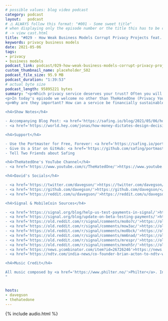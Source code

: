 ```yaml
---
# possible values: blog video podcast
category: podcast
layout:   podcast
# ⚠️ ALWAYS follow this format: "#001 - Some sweet title"
# when displaying only the episode number or the title this has to be constant
# -> view cast.html
title: "#029 - How Weak Business Models Corrupt Privacy Projects feat. TheHatedOne"
keywords: privacy business models
date: 2021-05-06
tags:
- privacy
- business models
podcast_link: podcast/029-how-weak-business-models-corrupt-privacy-projects.mp3
custom_thumbnail_name: placeholder_S02
podcast_file_size: 95.9 MB
podcast_duration: "1:39:53"
# actual byte size
podcast_length: 95895221 bytes
summary: "<p>Which privacy service deserves your trust? Often you will hear things like good security or if the code is open source. But as always, it has a lot to do with money. Who pays in the end?</p>
<p>In today's episode we welcome no other than TheHatedOne (Privacy YouTuber), who joins us to discuss business models.</p>
<p>Why are they important? How can a service be financially sustainable? And out of Signal and GrapheneOS, which one does a great job while the other is set up in a questionable manner to say the least.</p>

<h4>Show Notes</h4>

- Accompanying Blog Post: <a href='https://safing.io/blog/2021/05/06/how-weak-business-models-destroy-everything-we-fight-for/'>https://safing.io/blog/2021/05/06/how-weak-business-models-destroy-everything-we-fight-for/</a><br/>
- <a href='https://world.hey.com/jonas/how-money-dictates-design-decisions-5e866cd9'>https://world.hey.com/jonas/how-money-dictates-design-decisions-5e866cd9</a><br/>

<h4>Support</h4>

- Use the Portmaster for Free, Forever: <a href='https://safing.io/portmaster/'>https://safing.io/portmaster/</a><br/>
- Give Us a Star on GitHub: <a href='https://github.com/safing/portmaster/'>https://github.com/safing/portmaster/</a><br/>
- Tell Two Friends about Safing

<h4>TheHatedOne's YouTube Channel</h4>
- <a href='https://www.youtube.com/c/TheHatedOne/'>https://www.youtube.com/c/TheHatedOne/</a><br/>

<h4>David's Socials</h4>

- <a href='https://twitter.com/davegson/'>https://twitter.com/davegson/</a><br/>
- <a href='https://github.com/davegson/'>https://github.com/davegson/</a><br/>
- <a href='https://reddit.com/u/davegson/'>https://reddit.com/u/davegson/</a><br/>

<h4>Signal & MobileCoin Sources</h4>

- <a href='https://signal.org/blog/help-us-test-payments-in-signal/'>https://signal.org/blog/help-us-test-payments-in-signal/</a><br/>
- <a href='https://signal.org/blog/update-on-beta-testing-payments/'>https://signal.org/blog/update-on-beta-testing-payments/</a><br/>
- <a href='https://old.reddit.com/r/signal/comments/mo8o7c/'>https://old.reddit.com/r/signal/comments/mo8o7c/</a><br/>
- <a href='https://old.reddit.com/r/signal/comments/mow3ac/'>https://old.reddit.com/r/signal/comments/mow3ac/</a><br/>
- <a href='https://old.reddit.com/r/signal/comments/mo0bck/'>https://old.reddit.com/r/signal/comments/mo0bck/</a><br/>
- <a href='https://old.reddit.com/r/signal/comments/mm6nad/'>https://old.reddit.com/r/signal/comments/mm6nad/</a><br/>
- <a href='https://old.reddit.com/r/signal/comments/mrespr/'>https://old.reddit.com/r/signal/comments/mrespr/</a><br/>
- <a href='https://old.reddit.com/r/signal/comments/mneh5r/'>https://old.reddit.com/r/signal/comments/mneh5r/</a><br/>
- <a href='https://news.ycombinator.com/item?id=26726246'>https://news.ycombinator.com/item?id=26726246</a><br/>
- <a href='https://ndtv.com/india-news/co-founder-brian-acton-to-ndtv-where-signal-scores-over-whatsapp-2351616'>https://ndtv.com/india-news/co-founder-brian-acton-to-ndtv-where-signal-scores-over-whatsapp-2351616</a>(from minute 7:00 Brian Acton talks about Business Models)

<h4>Music Credit</h4>

All music composed by <a href='https://www.philter.no/'>Philter</a>. Intro Song: \"Sunrise\". Outro Song: \"Sunset\"
"


hosts:
- davegson
- thehatedone
---
```


{% include audio.html %}
